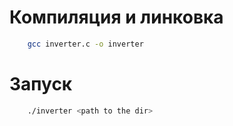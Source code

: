 # Компиляция и линковка

```Bash
    gcc inverter.c -o inverter
```

# Запуск

```Bash
    ./inverter <path to the dir>
```
